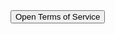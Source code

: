 <html lang="en">
<head>
    <meta charset="UTF-8">
    <meta name="viewport" content="width=device-width, initial-scale=1.0">
    <title>Open Terms of Service</title>
</head>
<body>
    <button onclick="window.open('https://gemyessam.github.io/Terms-of-Service/Terms.html', '_blank')">
        Open Terms of Service
    </button>
</body>
</html>
